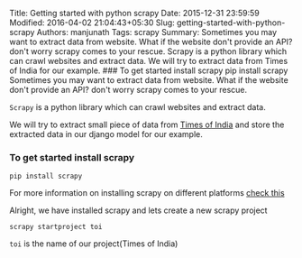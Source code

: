 Title: Getting started with python scrapy
Date: 2015-12-31 23:59:59
Modified: 2016-04-02 21:04:43+05:30
Slug: getting-started-with-python-scrapy
Authors: manjunath
Tags: scrapy
Summary: Sometimes you may want to extract data from website. What if the website don't provide an API? don't worry scrapy comes to your rescue. Scrapy is a python library which can crawl websites and extract data. We will try to extract data from Times of India for our example. ### To get started install scrapy pip install scrapy
Sometimes you may want to extract data from website. What if the website don't provide an API? don't worry scrapy comes to your rescue.

`Scrapy` is a python library which can crawl websites and extract data.

We will try to extract small piece of data from [Times of India](http://timesofindia.indiatimes.com/) and store the extracted data in our django model for our example.

### To get started install scrapy
    pip install scrapy

For more information on installing scrapy on different platforms [check this](http://doc.scrapy.org/en/latest/intro/install.html)

Alright, we have installed scrapy and lets create a new scrapy project

    scrapy startproject toi

`toi` is the name of our project(Times of India)


